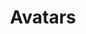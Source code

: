 ---
title: Avatars
category: Application
paid: true
isActive: true
ltr: {"preview":"function App() {\n  return (\n    <div className=\"py-16 flex flex-wrap items-center justify-center gap-12\">\n        <img src=\"https://randomuser.me/api/portraits/women/79.jpg\" className=\"w-6 h-6 rounded-full\" />\n        <img src=\"https://api.uifaces.co/our-content/donated/xZ4wg2Xj.jpg\" className=\"w-8 h-8 rounded-full\" />\n        <img src=\"https://images.unsplash.com/photo-1507003211169-0a1dd7228f2d?ixlib=rb-0.3.5&q=80&fm=jpg&crop=faces&fit=crop&h=200&w=200&s=a72ca28288878f8404a795f39642a46f\" className=\"w-10 h-10 rounded-full\" />\n        <img src=\"https://randomuser.me/api/portraits/men/86.jpg\" className=\"w-12 h-12 rounded-full\" />\n        <img src=\"https://images.unsplash.com/photo-1510227272981-87123e259b17?ixlib=rb-0.3.5&q=80&fm=jpg&crop=faces&fit=crop&h=200&w=200&s=3759e09a5b9fbe53088b23c615b6312e\" className=\"w-16 h-16 rounded-full\" />\n    </div>\n  )\n}","vue":{"vueCss":[],"vueTail":[]},"react":{"jsxTail":[{"code":"export default () => (\n    <div className=\"flex items-center gap-x-12\">\n      // Avatar 1\n        <img src=\"https://randomuser.me/api/portraits/women/79.jpg\" className=\"w-6 h-6 rounded-full\" />\n      // Avatar 2\n        <img src=\"https://api.uifaces.co/our-content/donated/xZ4wg2Xj.jpg\" className=\"w-8 h-8 rounded-full\" />\n      // Avatar 3\n        <img src=\"https://images.unsplash.com/photo-1507003211169-0a1dd7228f2d?ixlib=rb-0.3.5&q=80&fm=jpg&crop=faces&fit=crop&h=200&w=200&s=a72ca28288878f8404a795f39642a46f\" className=\"w-10 h-10 rounded-full\" />\n      // Avatar 4  \n      <img src=\"https://randomuser.me/api/portraits/men/86.jpg\" className=\"w-12 h-12 rounded-full\" />\n      // Avatar 5\n      <img src=\"https://images.unsplash.com/photo-1510227272981-87123e259b17?ixlib=rb-0.3.5&q=80&fm=jpg&crop=faces&fit=crop&h=200&w=200&s=3759e09a5b9fbe53088b23c615b6312e\" className=\"w-16 h-16 rounded-full\" />\n    </div>\n)","label":"App.jsx"}],"jsxCss":[]}}
rtl: {"vue":{"vueCss":[],"vueTail":[]},"preview":"function App() { \n  return (\n    <div className=\"flex items-center justify-center gap-x-12 py-16\">\n        <img src=\"https://randomuser.me/api/portraits/women/79.jpg\" className=\"w-6 h-6 rounded-full\" />\n        <img src=\"https://api.uifaces.co/our-content/donated/xZ4wg2Xj.jpg\" className=\"w-8 h-8 rounded-full\" />\n        <img src=\"https://images.unsplash.com/photo-1507003211169-0a1dd7228f2d?ixlib=rb-0.3.5&q=80&fm=jpg&crop=faces&fit=crop&h=200&w=200&s=a72ca28288878f8404a795f39642a46f\" className=\"w-10 h-10 rounded-full\" />\n        <img src=\"https://randomuser.me/api/portraits/men/86.jpg\" className=\"w-12 h-12 rounded-full\" />\n        <img src=\"https://images.unsplash.com/photo-1510227272981-87123e259b17?ixlib=rb-0.3.5&q=80&fm=jpg&crop=faces&fit=crop&h=200&w=200&s=3759e09a5b9fbe53088b23c615b6312e\" className=\"w-16 h-16 rounded-full\" />\n    </div>\n)\n}","react":{"jsxTail":[{"label":"App.jsx","code":"export default () => (\n    <div className=\"flex items-center gap-x-12\">\n      // Avatar 1\n        <img src=\"https://randomuser.me/api/portraits/women/79.jpg\" className=\"w-6 h-6 rounded-full\" />\n      // Avatar 2\n        <img src=\"https://api.uifaces.co/our-content/donated/xZ4wg2Xj.jpg\" className=\"w-8 h-8 rounded-full\" />\n      // Avatar 3\n        <img src=\"https://images.unsplash.com/photo-1507003211169-0a1dd7228f2d?ixlib=rb-0.3.5&q=80&fm=jpg&crop=faces&fit=crop&h=200&w=200&s=a72ca28288878f8404a795f39642a46f\" className=\"w-10 h-10 rounded-full\" />\n      // Avatar 4\n        <img src=\"https://randomuser.me/api/portraits/men/86.jpg\" className=\"w-12 h-12 rounded-full\" />\n      // Avatar 5\n        <img src=\"https://images.unsplash.com/photo-1510227272981-87123e259b17?ixlib=rb-0.3.5&q=80&fm=jpg&crop=faces&fit=crop&h=200&w=200&s=3759e09a5b9fbe53088b23c615b6312e\" className=\"w-16 h-16 rounded-full\" />\n    </div>\n)"}],"jsxCss":[]}}
slug: /avatars
id: 3ef4da48-864d-4ca0-88a4-fc855c570b20
created_at: 1668945451485
---